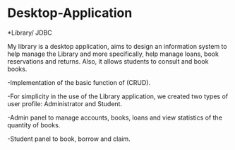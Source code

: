 # Desktop-Application
*Library/ JDBC


My library is a desktop application, aims to design an information system to help manage the Library and more specifically, help manage loans, book reservations and returns. Also, it allows students to consult and book books. 

-Implementation of the basic function of (CRUD). 

-For simplicity in the use of the Library application, we created two types of user profile: Administrator and Student. 

-Admin panel to manage accounts, books, loans and view statistics of the quantity of books. 

-Student panel to book, borrow and claim.
